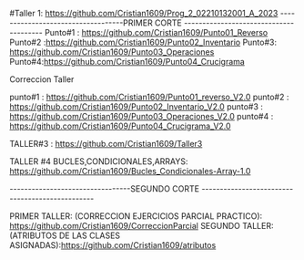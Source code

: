 #Taller 1: https://github.com/Cristian1609/Prog_2_02210132001_A_2023
-----------------------------------PRIMER CORTE ---------------------------------------
Punto#1 : https://github.com/Cristian1609/Punto01_Reverso
Punto#2 :https://github.com/Cristian1609/Punto02_Inventario
Punto#3: https://github.com/Cristian1609/Punto03_Operaciones
Punto#4:https://github.com/Cristian1609/Punto04_Crucigrama

Correccion Taller 

punto#1 :  https://github.com/Cristian1609/Punto01_reverso_V2.0
punto#2 : https://github.com/Cristian1609/Punto02_Inventario_V2.0
punto#3 : https://github.com/Cristian1609/Punto03_Operaciones_V2.0
punto#4 : https://github.com/Cristian1609/Punto04_Crucigrama_V2.0

TALLER#3 : https://github.com/Cristian1609/Taller3

TALLER #4 BUCLES,CONDICIONALES,ARRAYS: https://github.com/Cristian1609/Bucles_Condicionales-Array-1.0

---------------------------------SEGUNDO CORTE ------------------------------------------------

PRIMER TALLER: (CORRECCION EJERCICIOS PARCIAL PRACTICO): https://github.com/Cristian1609/CorreccionParcial
SEGUNDO TALLER:(ATRIBUTOS DE LAS CLASES ASIGNADAS):https://github.com/Cristian1609/atributos
